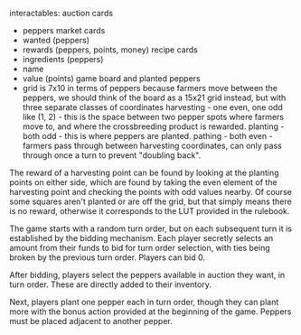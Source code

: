 interactables:
auction cards
 - peppers
market cards
 - wanted (peppers)
 - rewards (peppers, points, money)
recipe cards
 - ingredients (peppers)
 - name
 - value (points)
game board and planted peppers
 - grid is 7x10 in terms of peppers
because farmers move between the peppers, we should think of the board as a 15x21 grid instead, but with three separate classes of coordinates
harvesting - one even, one odd like (1, 2) - this is the space between two pepper spots where farmers move to, and where the crossbreeding product is rewarded.
planting - both odd - this is where peppers are planted.
pathing - both even - farmers pass through between harvesting coordinates, can only pass through once a turn to prevent "doubling back".

The reward of a harvesting point can be found by looking at the planting points on either side, which are found by taking the even element of the harvesting point and checking the points with odd values nearby.  Of course some squares aren't planted or are off the grid, but that simply means there is no reward, otherwise it corresponds to the LUT provided in the rulebook.

The game starts with a random turn order, but on each subsequent turn it is established by the bidding mechanism.  Each player secretly selects an amount from their funds to bid for turn order selection, with ties being broken by the previous turn order.  Players can bid 0.

After bidding, players select the peppers available in auction they want, in turn order.  These are directly added to their inventory.

Next, players plant one pepper each in turn order, though they can plant more with the bonus action provided at the beginning of the game.  Peppers must be placed adjacent to another pepper.
